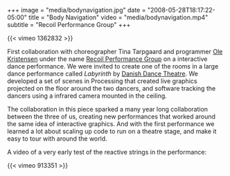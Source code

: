 +++
image = "media/bodynavigation.jpg"
date = "2008-05-28T18:17:22-05:00"
title = "Body Navigation"
video = "media/bodynavigation.mp4"
subtitle = "Recoil Performance Group"
+++

{{< vimeo 1362832 >}}

First collaboration with choreographer Tina Tarpgaard and programmer [Ole Kristensen](http://ole.kristensen.name/) under the name [Recoil Performance Group](http://recoil-performance.org) on a interactive dance performance. We were invited to create one of the rooms in a large dance performance called *Labyrinth* by [Danish Dance Theatre](http://www.danskdanseteater.dk/?language=en). We developed a set of scenes in Processing that created live graphics projected on the floor around the two dancers, and software tracking the dancers using a infrared camera mounted in the ceiling. 

The collaboration in this piece sparked a many year long collaboration between the three of us, creating new performances that worked around the same idea of interactive graphics. And with the first performance we learned a lot about scaling up code to run on a theatre stage, and make it easy to tour with around the world. 

A video of a very early test of the reactive strings in the performance:

{{< vimeo 913351 >}}
